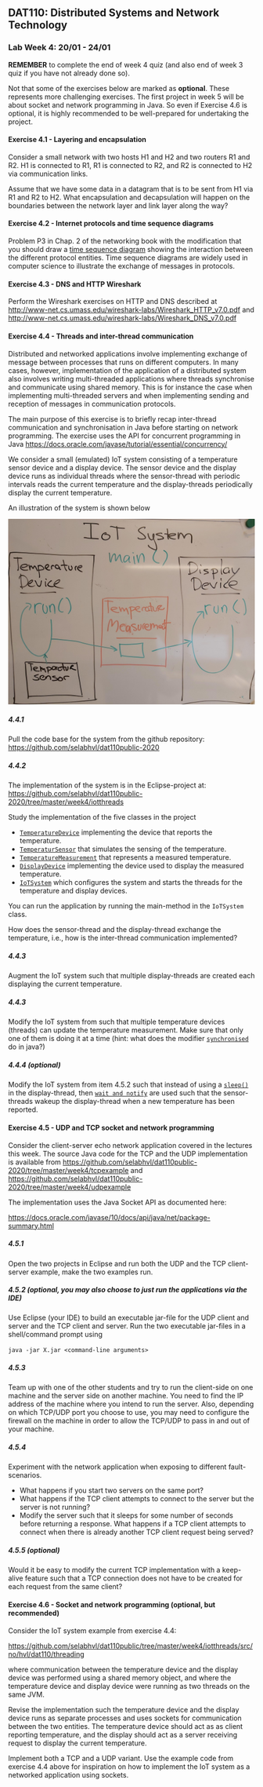 ## DAT110: Distributed Systems and Network Technology

### Lab Week 4: 20/01 - 24/01

**REMEMBER** to complete the end of week 4 quiz (and also end of week 3 quiz if you have not already done so).

Not that some of the exercises below are marked as **optional**. These represents more challenging exercises. The first project in week 5 will be about socket and network programming in Java. So even if Exercise 4.6 is optional, it is highly recommended to be well-prepared for undertaking the project.

#### Exercise 4.1 - Layering and encapsulation

Consider a small network with two hosts H1 and H2 and two routers R1 and R2. H1 is connected to R1, R1 is connected to R2, and R2 is connected to H2 via communication links.

Assume that we have some data in a datagram that is to be sent from H1 via R1 and R2 to H2. What encapsulation and decapsulation will happen on the boundaries between the network layer and link layer along the way?

#### Exercise 4.2 - Internet protocols and time sequence diagrams

Problem P3 in Chap. 2 of the networking book with the modification that you should draw a [time sequence diagram]( https://en.wikipedia.org/wiki/Sequence_diagram) showing the interaction between the different protocol entities. Time sequence diagrams are widely used in computer science to illustrate the exchange of messages in protocols.

#### Exercise 4.3 - DNS and HTTP Wireshark

Perform the Wireshark exercises on HTTP and DNS described at http://www-net.cs.umass.edu/wireshark-labs/Wireshark_HTTP_v7.0.pdf and http://www-net.cs.umass.edu/wireshark-labs/Wireshark_DNS_v7.0.pdf

#### Exercise 4.4 - Threads and inter-thread communication

Distributed and networked applications involve implementing exchange of message between processes that runs on different computers. In many cases, however, implementation of the application of a distributed system also involves writing multi-threaded applications where threads synchronise and communicate using shared memory. This is for instance the case when implementing multi-threaded servers and when implementing sending and reception of messages in communication protocols.

The main purpose of this exercise is to briefly recap inter-thread communication and synchronisation in Java before starting on network programming. The exercise uses the API for concurrent programming in Java https://docs.oracle.com/javase/tutorial/essential/concurrency/

We consider a small (emulated) IoT system consisting of a temperature sensor device and a display device. The sensor device and the display device runs as individual threads where the sensor-thread with periodic intervals reads the current temperature and the display-threads periodically display the current temperature.

An illustration of the system is shown below

![](iotthreads/iotsystem.jpg)


##### 4.4.1

Pull the code base for the system from the github repository: https://github.com/selabhvl/dat110public-2020

##### 4.4.2

The implementation of the system is in the Eclipse-project at: https://github.com/selabhvl/dat110public-2020/tree/master/week4/iotthreads

Study the implementation of the five classes in the project

- [`TemperatureDevice`](https://github.com/selabhvl/dat110public-2020/blob/master/week4/iotthreads/src/no/hvl/dat110/threading/TemperatureDevice.java) implementing the device that reports the temperature.
- [`TemperaturSensor`](https://github.com/selabhvl/dat110public-2020/blob/master/week4/iotthreads/src/no/hvl/dat110/threading/TemperatureSensor.java) that simulates the sensing of the temperature.
- [`TemperatureMeasurement`](https://github.com/selabhvl/dat110public-2020/blob/master/week4/iotthreads/src/no/hvl/dat110/threading/TemperatureMeasurement.java) that represents a measured temperature.
- [`DisplayDevice`](https://github.com/selabhvl/dat110public-2020/blob/master/week4/iotthreads/src/no/hvl/dat110/threading/DisplayDevice.java) implementing the device used to display the measured temperature.
- [`IoTSystem`](https://github.com/selabhvl/dat110public-2020/blob/master/week4/iotthreads/src/no/hvl/dat110/threading/IoTSystem.java) which configures the system and starts the threads for the temperature and display devices.

You can run the application by running the main-method in the `IoTSystem` class.

How does the sensor-thread and the display-thread exchange the temperature, i.e., how is the inter-thread communication implemented?

##### 4.4.3

Augment the IoT system such that multiple display-threads are created each displaying the current temperature.

##### 4.4.3

Modify the IoT system from such that multiple temperature devices (threads) can update the temperature measurement. Make sure that only one of them is doing it at a time (hint: what does the modifier [`synchronised`](https://docs.oracle.com/javase/tutorial/essential/concurrency/syncmeth.html) do in java?)

##### 4.4.4 (optional)

Modify the IoT system from item 4.5.2 such that instead of using a [`sleep()`](https://docs.oracle.com/javase/tutorial/essential/concurrency/sleep.html) in the display-thread, then [`wait and notify`](https://docs.oracle.com/javase/tutorial/essential/concurrency/guardmeth.html) are used such that the sensor-threads wakeup the display-thread when a new temperature has been reported.

#### Exercise 4.5 - UDP and TCP socket and network programming

Consider the client-server echo network application covered in the lectures this week. The source Java code for the TCP and the UDP implementation is available from https://github.com/selabhvl/dat110public-2020/tree/master/week4/tcpexample and https://github.com/selabhvl/dat110public-2020/tree/master/week4/udpexample

The implementation uses the Java Socket API as documented here:

https://docs.oracle.com/javase/10/docs/api/java/net/package-summary.html

##### 4.5.1

Open the two projects in Eclipse and run both the UDP and the TCP client-server example, make the two examples run.

##### 4.5.2 (optional, you may also choose to just run the applications via the IDE)

Use Eclipse (your IDE) to build an executable jar-file for the UDP client and server and the TCP client and server. Run the two executable jar-files in a shell/command prompt using

`
java -jar X.jar <command-line arguments>
`

##### 4.5.3

Team up with one of the other students and try to run the client-side on one machine and the server side on another machine. You need to find the IP address of the machine where you intend to run the server. Also, depending on which TCP/UDP port you choose to use, you may need to configure the firewall on the machine in order to allow the TCP/UDP to pass in and out of your machine.

##### 4.5.4

Experiment with the network application when exposing to different fault-scenarios.

- What happens if you start two servers on the same port?
- What happens if the TCP client attempts to connect to the server but the server is not running?
- Modify the server such that it sleeps for some number of seconds before returning a response. What happens if a TCP client attempts to connect when there is already another TCP client request being served?

##### 4.5.5 (optional)

Would it be easy to modify the current TCP implementation with a keep-alive feature such that a TCP connection does not have to be created for each request from the same client?

#### Exercise 4.6 - Socket and network programming (optional, but recommended)

Consider the IoT system example from exercise 4.4:

https://github.com/selabhvl/dat110public/tree/master/week4/iotthreads/src/no/hvl/dat110/threading

where communication between the temperature device and the display device was performed using a shared memory object, and where the temperature device and display device were running as two threads on the same JVM.

Revise the implementation such the temperature device and the display device runs as separate processes and uses sockets for communication between the two entities. The temperature device should act as as client reporting temperature, and the display should act as a server receiving request to display the current temperature.

Implement both a TCP and a UDP variant. Use the example code from exercise 4.4 above for inspiration on how to implement the IoT system as a networked application using sockets.
